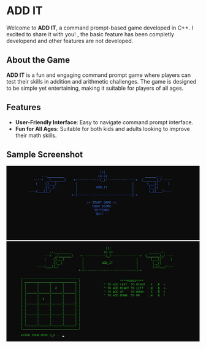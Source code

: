 # ADD IT

Welcome to **ADD IT**, a command prompt-based game developed in C++. I excited to share it with you! , the basic feature has been completly developend and other features are not developed.

## About the Game

**ADD IT** is a fun and engaging command prompt game where players can test their skills in addition and arithmetic challenges. The game is designed to be simple yet entertaining, making it suitable for players of all ages.

## Features

- **User-Friendly Interface**: Easy to navigate command prompt interface.
- **Fun for All Ages**: Suitable for both kids and adults looking to improve their math skills.

## Sample Screenshot
![game menu](SampleOutputs/sample%20play%20menu.jpg)
![game play](SampleOutputs/sample%20game%20play.jpg)
